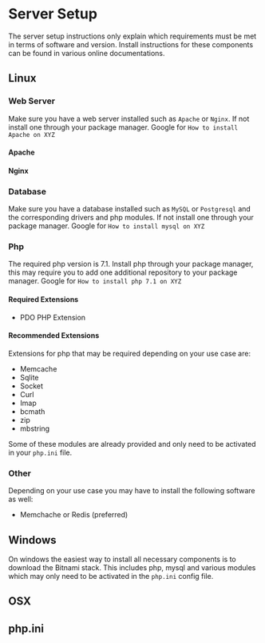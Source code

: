 # Server Setup

The server setup instructions only explain which requirements must be met in terms of software and version. Install instructions for these components can be found in various online documentations.

## Linux

### Web Server

Make sure you have a web server installed such as `Apache` or `Nginx`. If not install one through your package manager. Google for `How to install Apache on XYZ`

#### Apache

#### Nginx

### Database

Make sure you have a database installed such as `MySQL` or `Postgresql` and the corresponding drivers and php modules. If not install one through your package manager. Google for `How to install mysql on XYZ`

### Php

The required php version is 7.1. Install php through your package manager, this may require you to add one additional repository to your package manager. Google for `How to install php 7.1 on XYZ`

#### Required Extensions

* PDO PHP Extension

#### Recommended Extensions

Extensions for php that may be required depending on your use case are:

* Memcache
* Sqlite
* Socket
* Curl
* Imap
* bcmath
* zip
* mbstring

Some of these modules are already provided and only need to be activated in your `php.ini` file.

### Other

Depending on your use case you may have to install the following software as well:

* Memchache or Redis (preferred)

## Windows

On windows the easiest way to install all necessary components is to download the Bitnami stack. This includes php, mysql and various modules which may only need to be activated in the `php.ini` config file.

## OSX

## php.ini

